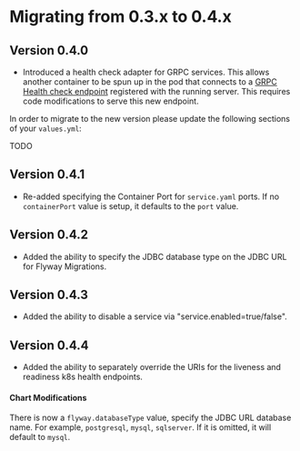 # Migrating from 0.3.x to 0.4.x

## Version 0.4.0
- Introduced a health check adapter for GRPC services. This allows another container to be spun up in the pod that connects to a [GRPC Health check endpoint](https://godoc.org/google.golang.org/grpc/health/grpc_health_v1) registered with the running server. This requires code modifications to serve this new endpoint.

In order to migrate to the new version please update the following sections of your `values.yml`:

<aside class="notice">
TODO
</aside>

## Version 0.4.1
- Re-added specifying the Container Port for `service.yaml` ports. If no `containerPort` value is setup, it defaults to the `port` value.

## Version 0.4.2
- Added the ability to specify the JDBC database type on the JDBC URL for Flyway Migrations.

## Version 0.4.3
- Added the ability to disable a service via "service.enabled=true/false".

## Version 0.4.4
- Added the ability to separately override the URIs for the liveness and readiness k8s health endpoints.

#### Chart Modifications
There is now a `flyway.databaseType` value, specify the JDBC URL database name. For example, `postgresql`, `mysql`, `sqlserver`.
If it is omitted, it will default to `mysql`.
